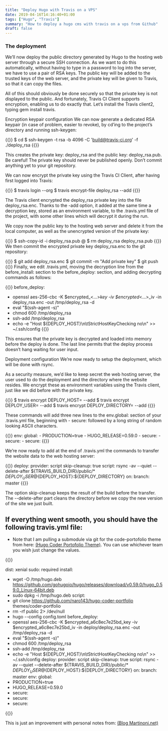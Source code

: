 ```yaml
---
title: "Deploy Hugo with Travis on a VPS"
date: 2019-04-16T14:16:40+01:00
tags: ["Hugo", "Travis"]
summary: "How to deploy a hugo cms with travis on a vps from Github"
draft: false
---
```



### The deployment
We’ll now deploy the public directory generated by Hugo to the hosting web server through a secure SSH connection. As we want to do this automatically, without having to type in a password to log into the server, we have to use a pair of RSA keys. The public key will be added to the trusted keys of the web server, and the private key will be given to Travis, so that it can copy the files.

All of this should obviously be done securely so that the private key is not displayed to the public. And fortunately, Travis CI Client supports encryption, enabling us to do exactly that. Let’s install the Travis client2, typing gem install travis.

Encryption keypair configuration
We can now generate a dedicated RSA keypair (in case of problem, easier to revoke), by cd’ing to the project’s directory and running ssh-keygen:

{{<highlight yaml>}}
$ cd <my-blog-project>
$ ssh-keygen -t rsa -b 4096 -C 'build@travis-ci.org' -f ./deploy_rsa
{{</highlight>}}

This creates the private key: deploy_rsa and the public key: deploy_rsa.pub. Be careful! The private key should never be published openly. Don’t commit anything yet to your git repository.

We can now encrypt the private key using the Travis CI Client, after having first logged into Travis:

{{<highlight yaml>}}
$ travis login --org
$ travis encrypt-file deploy_rsa --add
{{</highlight>}}

The Travis client encrypted the deploy_rsa private key into the file deploy_rsa.enc. Thanks to the -add option, it added at the same time a decryption key, stored as an environment variable, to the .travis.yml file of the project, with some other lines which will decrypt it during the run.

We copy now the public key to the hosting web server and delete it from the local computer, as well as the unencrypted version of the private key:

{{<highlight yaml>}}
$ ssh-copy-id -i deploy_rsa.pub <deploy-user>@<web-server-host>
$ rm deploy_rsa deploy_rsa.pub
{{</highlight>}}
We then commit the encrypted private key deploy_rsa.enc to the git repository:

{{<highlight yaml>}}
$ git add deploy_rsa.enc
$ git commit -m "Add private key"
$ git push
{{</highlight>}}
Finally, we edit .travis.yml, moving the decryption line from the before_install: section to the before_deploy: section, and adding decrypting commands as follows:

{{<highlight yaml>}}
before_deploy:
  - openssl aes-256-cbc -K $encrypted_<...>_key -iv $encrypted_<...>_iv -in deploy_rsa.enc -out /tmp/deploy_rsa -d
  - eval "$(ssh-agent -s)"
  - chmod 600 /tmp/deploy_rsa
  - ssh-add /tmp/deploy_rsa
  - echo -e "Host ${DEPLOY_HOST}\n\tStrictHostKeyChecking no\n" >> ~/.ssh/config
{{</highlight>}}

This ensures that the private key is decrypted and loaded into memory before the deploy is done. The last line permits that the deploy process doesn’t hang waiting for user input.

Deployment configuration
We’re now ready to setup the deployment, which will be done with rsync.

As a security measure, we’d like to keep secret the web hosting server, the user used to do the deployment and the directory where the website resides. We encrypt these as environment variables using the Travis client, just like we did before with the private key.

{{<highlight yaml>}}
$ travis encrypt DEPLOY_HOST=<web-server-host> --add
$ travis encrypt DEPLOY_USER=<deploy-user> --add
$ travis encrypt DEPLOY_DIRECTORY=<deploy-directory> --add
{{</highlight >}}

These commands will add three new lines to the env.global: section of your .travis.yml file, beginning with - secure: followed by a long string of random looking ASCII characters.

{{<highlight yaml>}}
env:
  global:
    - PRODUCTION=true
    - HUGO_RELEASE=0.59.0
    - secure: <long string of random looking ASCII chars>
    - secure: <another long ASCII string>
    - secure: <and another long ASCII string>
{{</highlight>}}

We’re now ready to add at the end of .travis.yml the commands to transfer the website data to the web hosting server:

{{<highlight yaml>}}
deploy:
  provider: script
  skip-cleanup: true
  script: rsync -av --quiet --delete-after ${TRAVIS_BUILD_DIR}/public/* ${DEPLOY_USER}@${DEPLOY_HOST}:${DEPLOY_DIRECTORY}
  on:
    branch: master
{{</highlight>}}

The option skip-cleanup keeps the result of the build before the transfer. The --delete-after part cleans the directory before we copy the new version of the site we just built.

## If everything went smooth, you should have the following travis.yml file:

- Note that I am pulling a submodule via git for the code-portofolio theme from here: [(Hugo Coder Portofolio Theme)](https://github.com/naro143/hugo-coder-portfolio). You can use whichever team you wish just change the values.

{{<highlight yaml>}}

dist: xenial
sudo: required
install:
  - wget -O /tmp/hugo.deb https://github.com/gohugoio/hugo/releases/download/v0.59.0/hugo_0.59.0_Linux-64bit.deb
  - sudo dpkg -i /tmp/hugo.deb
script:
  - git clone https://github.com/naro143/hugo-coder-portfolio themes/coder-portfolio
  - rm -rf public 2> /dev/null
  - hugo --config config.toml
before_deploy:
  - openssl aes-256-cbc -K $encrypted_a6c8ec7e25bd_key -iv $encrypted_a6c8ec7e25bd_iv -in deploy/deploy_rsa.enc -out /tmp/deploy_rsa -d
  - eval "$(ssh-agent -s)"
  - chmod 600 /tmp/deploy_rsa
  - ssh-add /tmp/deploy_rsa
  - echo -e "Host ${DEPLOY_HOST}\n\tStrictHostKeyChecking no\n" >> ~/.ssh/config
deploy:
  provider: script
  skip-cleanup: true
  script: rsync -av --quiet --delete-after ${TRAVIS_BUILD_DIR}/public/* ${DEPLOY_USER}@${DEPLOY_HOST}:${DEPLOY_DIRECTORY}
  on:
    branch: master
env:
  global:
  - PRODUCTION=true
  - HUGO_RELEASE=0.59.0
  - secure: <generated by travis gem>
  - secure: <generated by travis gem>
  - secure: <generated by travis gem>

{{</highlight>}}


This is just an improvement with personal notes from:
[(Blog Martinoni.net)](https://blog.martignoni.net/2019/03/deploy-your-hugo-site/)